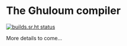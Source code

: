 # The Ghuloum compiler

[![builds.sr.ht status](https://builds.sr.ht/~max/ghuloum.svg)](https://builds.sr.ht/~max/ghuloum?)

More details to come...
